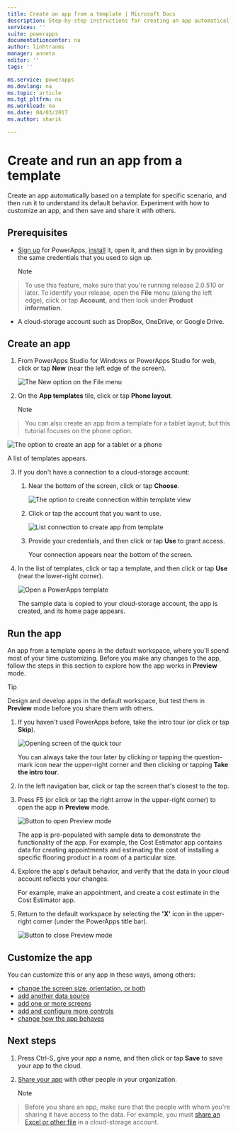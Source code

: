 ```yaml
---
title: Create an app from a template | Microsoft Docs
description: Step-by-step instructions for creating an app automatically based on a template and then saving it.
services: ''
suite: powerapps
documentationcenter: na
author: linhtranms
manager: anneta
editor: ''
tags: ''

ms.service: powerapps
ms.devlang: na
ms.topic: article
ms.tgt_pltfrm: na
ms.workload: na
ms.date: 04/03/2017
ms.author: sharik

---
```

# Create and run an app from a template
Create an app automatically based on a template for specific scenario, and then run it to understand its default behavior. Experiment with how to customize an app, and then save and share it with others.

## Prerequisites
* [Sign up](../signup-for-powerapps.md) for PowerApps, [install](http://aka.ms/powerappsinstall) it, open it, and then sign in by providing the same credentials that you used to sign up.

    > [!NOTE]
> To use this feature, make sure that you're running release 2.0.510 or later. To identify your release, open the **File** menu (along the left edge), click or tap **Account**, and then look under **Product information**.

* A cloud-storage account such as DropBox, OneDrive, or Google Drive.

## Create an app
1. From PowerApps Studio for Windows or PowerApps Studio for web, click or tap **New** (near the left edge of the screen).

    ![The New option on the File menu](./media/get-started-test-drive/file-new.png)
2. On the **App templates** tile, click or tap **Phone layout**.

   > [!NOTE]
> You can also create an app from a template for a tablet layout, but this tutorial focuses on the phone option.

   ![The option to create an app for a tablet or a phone](./media/get-started-test-drive/phone-app.png)

   A list of templates appears.

3. If you don't have a connection to a cloud-storage account:

   1. Near the bottom of the screen, click or tap **Choose**.

       ![The option to create connection within template view](./media/get-started-test-drive/add-connection.png)
   2. Click or tap the account that you want to use.

       ![List connection to create app from template](./media/get-started-test-drive/store-data.png)
   3. Provide your credentials, and then click or tap **Use** to grant access.

       Your connection appears near the bottom of the screen.

4. In the list of templates, click or tap a template, and then click or tap **Use** (near the lower-right corner).

    ![Open a PowerApps template](./media/get-started-test-drive/open-template.png)

    The sample data is copied to your cloud-storage account, the app is created, and its home page appears.

## Run the app
An app from a template opens in the default workspace, where you'll spend most of your time customizing. Before you make any changes to the app, follow the steps in this section to explore how the app works in **Preview** mode.

> [!TIP]
> Design and develop apps in the default workspace, but test them in **Preview** mode before you share them with others.

1. If you haven't used PowerApps before, take the intro tour (or click or tap **Skip**).

    ![Opening screen of the quick tour](./media/get-started-test-drive/quick-tour.png)

    You can always take the tour later by clicking or tapping the question-mark icon near the upper-right corner and then clicking or tapping **Take the intro tour**.

2. In the left navigation bar, click or tap the screen that's closest to the top.

3. Press F5 (or click or tap the right arrow in the upper-right corner) to open the app in **Preview** mode.

    ![Button to open Preview mode](./media/get-started-test-drive/open-preview.png)

    The app is pre-populated with sample data to demonstrate the functionality of the app. For example, the Cost Estimator app contains data for creating appointments and estimating the cost of installing a specific flooring product in a room of a particular size.

4. Explore the app's default behavior, and verify that the data in your cloud account reflects your changes.

    For example, make an appointment, and create a cost estimate in the Cost Estimator app.

5. Return to the default workspace by selecting the **'X'** icon in the upper-right corner (under the PowerApps title bar).

    ![Button to close Preview mode](./media/get-started-test-drive/close-preview.png)

## Customize the app
You can customize this or any app in these ways, among others:

* [change the screen size, orientation, or both](set-aspect-ratio-portrait-landscape.md)
* [add another data source](add-data-connection.md)
* [add one or more screens](add-screen-context-variables.md)
* [add and configure more controls](add-configure-controls.md)
* [change how the app behaves](../working-with-formulas.md)

## Next steps
1. Press Ctrl-S, give your app a name, and then click or tap **Save** to save your app to the cloud.
2. [Share your app](../share-app.md) with other people in your organization.

    > [!NOTE]
> Before you share an app, make sure that the people with whom you're sharing it have access to the data. For example, you must [share an Excel or other file](../share-app-data.md) in a cloud-storage account.
